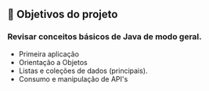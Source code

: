 ## 🔨 Objetivos do projeto

### Revisar conceitos básicos de Java de modo geral.

- Primeira aplicação
- Orientação a Objetos
- Listas e coleções de dados (principais).
- Consumo e manipulação de API's
